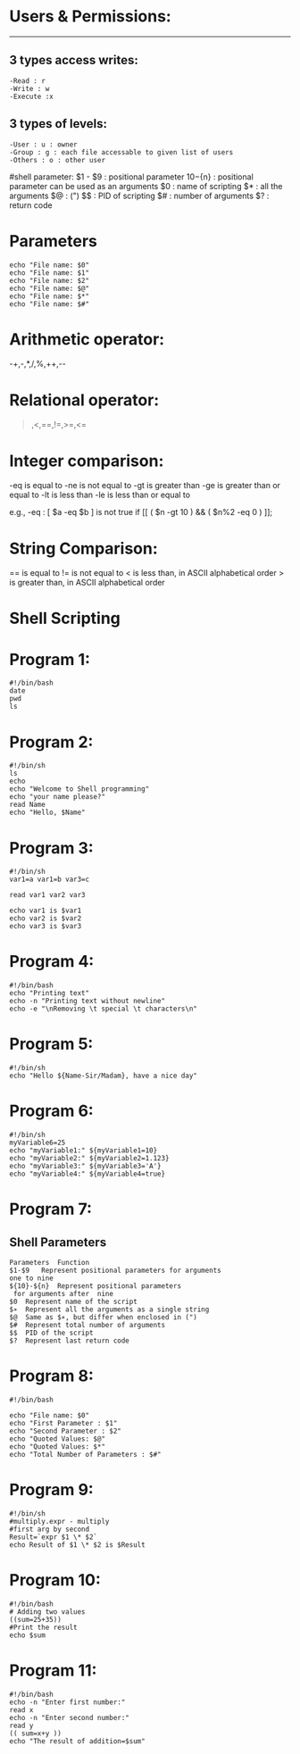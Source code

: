 # Users & Permissions:
--------------------
## 3 types access writes:

	-Read : r		
	-Write : w		
	-Execute :x

## 3 types of levels:

	-User : u : owner		
	-Group : g : each file accessable to given list of users		
	-Others : o : other user

#shell parameter:
    $1 - $9 : positional parameter
    ${10}-${n} : positional parameter can be used as an arguments
    $0 : name of scripting
    $* : all the arguments 
    $@ : (")
    $$ : PID of scripting
    $# : number of arguments
    $? : return code

# Parameters
    echo "File name: $0"
    echo "File name: $1"
    echo "File name: $2"
    echo "File name: $@"
    echo "File name: $*"
    echo "File name: $#"


# Arithmetic operator:

-+,-,*,/,%,++,--

# Relational operator:

>,<,==,!=,>=,<=

# Integer comparison:

-eq	is equal to
-ne	is not equal to
-gt	is greater than
-ge	is greater than or equal to
-lt	is less than
-le	is less than or equal to

e.g.,
-eq : [ $a -eq $b ] is not true
if [[ ( $n -gt 10 ) && ( $n%2 -eq 0 ) ]];

# String Comparison:
==	is equal to
!=	is not equal to
\<	is less than, in ASCII alphabetical order
\>  is greater than, in ASCII alphabetical order

# Shell Scripting
    

# Program 1:

    #!/bin/bash
    date
    pwd
    ls

# Program 2:

    #!/bin/sh
    ls
    echo
    echo "Welcome to Shell programming"
    echo "your name please?"
    read Name
    echo "Hello, $Name"

# Program 3:

    #!/bin/sh
    var1=a var1=b var3=c

    read var1 var2 var3

    echo var1 is $var1
    echo var2 is $var2
    echo var3 is $var3

# Program 4:

    #!/bin/bash
    echo "Printing text"
    echo -n "Printing text without newline"
    echo -e "\nRemoving \t special \t characters\n"


# Program 5:

    #!/bin/sh
    echo "Hello ${Name-Sir/Madam}, have a nice day"


# Program 6:

    #!/bin/sh
    myVariable6=25
    echo "myVariable1:" ${myVariable1=10}
    echo "myVariable2:" ${myVariable2=1.123}
    echo "myVariable3:" ${myVariable3='A'}
    echo "myVariable4:" ${myVariable4=true}

# Program 7:

   ## Shell Parameters

    Parameters	Function
    $1-$9	Represent positional parameters for arguments 
    one to nine
    ${10}-${n}	Represent positional parameters
     for arguments after  nine
    $0	Represent name of the script
    $∗	Represent all the arguments as a single string
    $@	Same as $∗, but differ when enclosed in (")
    $#	Represent total number of arguments
    $$	PID of the script
    $?	Represent last return code

# Program 8:

    #!/bin/bash

    echo "File name: $0"
    echo "First Parameter : $1"
    echo "Second Parameter : $2"
    echo "Quoted Values: $@"
    echo "Quoted Values: $*"
    echo "Total Number of Parameters : $#"

# Program 9:

    #!/bin/sh
    #multiply.expr - multiply
    #first arg by second
    Result=`expr $1 \* $2`
    echo Result of $1 \* $2 is $Result

# Program 10:

    #!/bin/bash
    # Adding two values
    ((sum=25+35))
    #Print the result
    echo $sum

# Program 11:

    #!/bin/bash
    echo -n "Enter first number:"
    read x
    echo -n "Enter second number:"
    read y
    (( sum=x+y ))
    echo "The result of addition=$sum"


